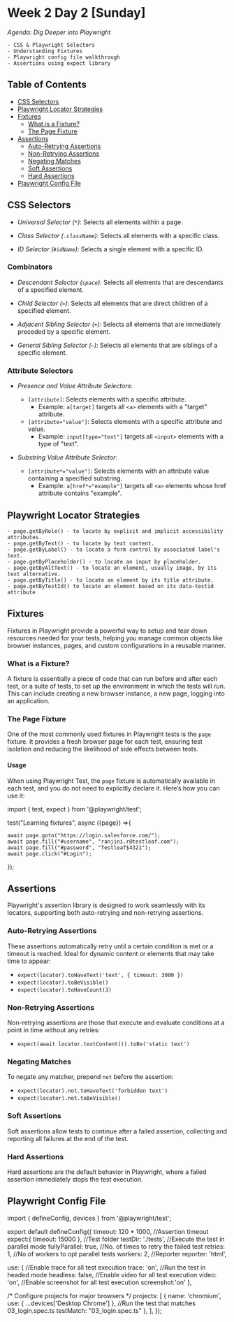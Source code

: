 # Week 2 Day 2 [Sunday]

*Agenda: Dig Deeper into Playwright*

    - CSS & Playwright Selectors
    - Understanding Fixtures
    - Playwright config file walkthrough
    - Assertions using expect library

## Table of Contents

- [CSS Selectors](#css-selectors)
- [Playwright Locator Strategies](#playwright-locator-strategies)
- [Fixtures](#fixtures)
  - [What is a Fixture?](#what-is-a-fixture)
  - [The Page Fixture](#the-page-fixture)
- [Assertions](#assertions)
  - [Auto-Retrying Assertions](#auto-retrying-assertions)
  - [Non-Retrying Assertions](#non-retrying-assertions)
  - [Negating Matches](#negating-matches)
  - [Soft Assertions](#soft-assertions)
  - [Hard Assertions](#hard-assertions)
- [Playwright Config File](#playwright-config-file)

## CSS Selectors

- *Universal Selector (`*`)*: Selects all elements within a page. 
  
- *Class Selector (`.className`)*: Selects all elements with a specific class. 
  
- *ID Selector (`#idName`)*: Selects a single element with a specific ID. 

### Combinators

- *Descendant Selector (`space`)*: Selects all elements that are descendants of a specified element.
 
- *Child Selector (`>`)*: Selects all elements that are direct children of a specified element.
  
- *Adjacent Sibling Selector (`+`)*: Selects all elements that are immediately preceded by a specific element.
 
- *General Sibling Selector (`~`)*: Selects all elements that are siblings of a specific element.
 
### Attribute Selectors

- *Presence and Value Attribute Selectors*: 
  - `[attribute]`: Selects elements with a specific attribute.
    - Example: `a[target]` targets all `<a>` elements with a "target" attribute.
  - `[attribute="value"]`: Selects elements with a specific attribute and value.
    - Example: `input[type="text"]` targets all `<input>` elements with a type of "text".
  
- *Substring Value Attribute Selector*:
  - `[attribute*="value"]`: Selects elements with an attribute value containing a specified substring.
    - Example: `a[href*="example"]` targets all `<a>` elements whose href attribute contains "example".

## Playwright Locator Strategies

    - page.getByRole() - to locate by explicit and implicit accessibility attributes.
    - page.getByText() - to locate by text content.
    - page.getByLabel() - to locate a form control by associated label's text.
    - page.getByPlaceholder() - to locate an input by placeholder.
    - page.getByAltText() - to locate an element, usually image, by its text alternative.
    - page.getByTitle() - to locate an element by its title attribute.
    - page.getByTestId() to locate an element based on its data-testid attribute

## Fixtures

Fixtures in Playwright provide a powerful way to setup and tear down resources needed for your tests, helping you manage common objects like browser instances, pages, and custom configurations in a reusable manner.

### What is a Fixture?

A fixture is essentially a piece of code that can run before and after each test, or a suite of tests, to set up the environment in which the tests will run. This can include creating a new browser instance, a new page, logging into an application.

### The Page Fixture

One of the most commonly used fixtures in Playwright tests is the `page` fixture. It provides a fresh browser page for each test, ensuring test isolation and reducing the likelihood of side effects between tests.

#### Usage

When using Playwright Test, the `page` fixture is automatically available in each test, and you do not need to explicitly declare it. Here’s how you can use it:


import { test, expect } from '@playwright/test';

test("Learning fixtures", async ({page}) =>{

    await page.goto("https://login.salesforce.com/");
    await page.fill("#username", "ranjini.r@testleaf.com");
    await page.fill("#password", "Testleaf$4321");
    await page.click("#Login");

});

## Assertions

Playwright's assertion library is designed to work seamlessly with its locators, supporting both auto-retrying and non-retrying assertions.

### Auto-Retrying Assertions

These assertions automatically retry until a certain condition is met or a timeout is reached. Ideal for dynamic content or elements that may take time to appear:

- `expect(locator).toHaveText('text', { timeout: 3000 })`
- `expect(locator).toBeVisible()`
- `expect(locator).toHaveCount(3)`

### Non-Retrying Assertions

Non-retrying assertions are those that execute and evaluate conditions at a point in time without any retries:

- `expect(await locator.textContent()).toBe('static text')`

### Negating Matches

To negate any matcher, prepend `not` before the assertion:

- `expect(locator).not.toHaveText('forbidden text')`
- `expect(locator).not.toBeVisible()`

### Soft Assertions

Soft assertions allow tests to continue after a failed assertion, collecting and reporting all failures at the end of the test.

### Hard Assertions

Hard assertions are the default behavior in Playwright, where a failed assertion immediately stops the test execution.

## Playwright Config File

import { defineConfig, devices } from '@playwright/test';

export default defineConfig({
  timeout: 120 * 1000,
  //Assertion timeout
  expect:{
    timeout: 15000
  },
  //Test folder
  testDir: './tests',
  //Execute the test in parallel mode
  fullyParallel: true,
  //No. of times to retry the failed test 
  retries: 1,
  //No.of workers to opt parallel tests
  workers: 2,
  //Reporter
  reporter: 'html',

  use: {
    //Enable trace for all test execution 
    trace: 'on',
    //Run the test in headed mode
    headless: false,
    //Enable video for all test execution
    video: 'on',
    //Enable screenshot for all test execution
    screenshot:'on'
  },

  /* Configure projects for major browsers */
  projects: [
    {
      name: 'chromium',
      use: { ...devices['Desktop Chrome'] },
      //Run the test that matches 03_login.spec.ts
      testMatch: "03_login.spec.ts"
    },
  ],
});

















